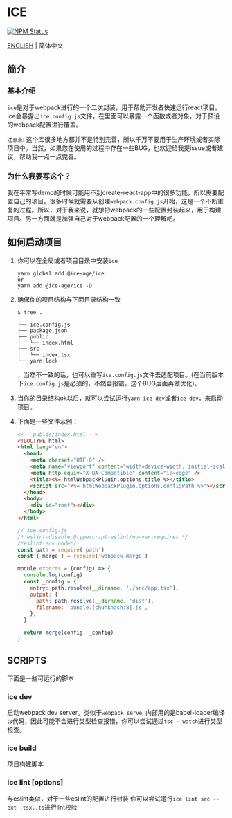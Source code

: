 # ICE

<a href="https://www.npmjs.com/package/@ice-age/ice"><img alt="NPM Status" src="https://img.shields.io/npm/v/@ice-age/ice.svg?style=flat"></a>

[ENGLISH](./README.md) | 简体中文

## 简介

### 基本介绍

`ice`是对于webpack进行的一个二次封装，用于帮助开发者快速运行react项目。ice会暴露出`ice.config.js`文件，在里面可以暴露一个函数或者对象，对于预设的webpack配置进行覆盖。

`注意点`: 这个库很多地方都并不是特别完善，所以千万不要用于生产环境或者实际项目中。当然，如果您在使用的过程中存在一些BUG，也欢迎给我提issue或者建议，帮助我一点一点完善。

### 为什么我要写这个？

我在平常写demo的时候可能用不到create-react-app中的很多功能，所以需要配置自己的项目。很多时候就需要从创建`webpack.config.js`开始，这是一个不断重复的过程。所以，对于我来说，就想把webpack的一些配置封装起来，用于构建项目。另一方面就是加强自己对于webpack配置的一个理解吧。

## 如何启动项目

1. 你可以在全局或者项目目录中安装`ice`

   ```shell
   yarn global add @ice-age/ice
   or
   yarn add @ice-age/ice -D
   ```

2. 确保你的项目结构与下面目录结构一致

   ```shell
   $ tree .
   .
   ├── ice.config.js
   ├── package.json
   ├── public
   │   └── index.html
   ├── src
   │   └── index.tsx
   └── yarn.lock
   ```

   ，当然不一致的话，也可以重写`ice.config.js`文件去适配项目。(在当前版本下`ice.config.js`是必须的，不然会报错，这个BUG后面再做优化)。

3. 当你的目录结构ok以后，就可以尝试运行`yarn ice dev`或者`ice dev`，来启动项目。

4. 下面是一些文件示例：

   ```html
   <!-- publis/index.html -->
   <!DOCTYPE html>
   <html lang="en">
     <head>
       <meta charset="UTF-8" />
       <meta name="viewport" content="width=device-width, initial-scale=1.0" />
       <meta http-equiv="X-UA-Compatible" content="ie=edge" />
       <title><%= htmlWebpackPlugin.options.title %></title>
       <script src="<%= htmlWebpackPlugin.options.configPath %>"></script>
     </head>
     <body>
       <div id="root"></div>
     </body>
   </html>
   ```

   ```javascript
   // ice.config.js
   /* eslint-disable @typescript-eslint/no-var-requires */
   /*eslint-env node*/
   const path = require('path')
   const { merge } = require('webpack-merge')

   module.exports = (config) => {
     console.log(config)
     const _config = {
       entry: path.resolve(__dirname, './src/app.tsx'),
       output: {
         path: path.resolve(__dirname, 'dist'),
         filename: 'bundle.[chunkhash:8].js',
       },
     }

     return merge(config, _config)
   }
   ```

## SCRIPTS

下面是一些可运行的脚本

### ice dev

启动webpack dev server。类似于`webpack serve`, 内部用的是babel-loader编译ts代码，因此可能不会进行类型检查报错，你可以尝试通过`tsc --watch`进行类型检查。

### ice build

项目构建脚本

### ice lint <directory> [options]

与eslint类似，对于一些eslint的配置进行封装
你可以尝试运行`ice lint src --ext .tsx,.ts`进行lint校验
